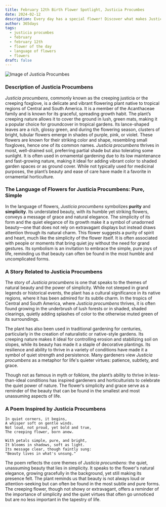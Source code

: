 ```yaml
---
title: February 12th Birth Flower Spotlight, Justicia Procumbes
date: 2024-02-12
description: Every day has a special flower! Discover what makes Justicia Procumbes unique as today’s birth flower and its symbolic meaning.
author: 365days
tags:
  - justicia procumbes
  - february
  - february 12th
  - flower of the day
  - language of flowers
  - flowers
draft: false
---
```



![Image of Justicia Procumbes](https://cdn.pixabay.com/photo/2013/03/07/15/36/asperugo-procumbens-91224_640.jpg#center)


### Description of Justicia Procumbens

_Justicia procumbens_, commonly known as the creeping justicia or the creeping foxglove, is a delicate and vibrant flowering plant native to tropical regions of Central and South America. It is a member of the Acanthaceae family and is known for its graceful, spreading growth habit. The plant’s creeping nature allows it to cover the ground in lush, green mats, making it a popular choice for groundcover in tropical gardens. Its lance-shaped leaves are a rich, glossy green, and during the flowering season, clusters of bright, tubular flowers emerge in shades of purple, pink, or violet. These flowers are known for their striking color and shape, resembling small foxgloves, hence one of its common names. _Justicia procumbens_ thrives in moist, well-drained soil, preferring partial shade but also tolerating some sunlight. It is often used in ornamental gardening due to its low maintenance and fast-growing nature, making it ideal for adding vibrant color to shaded garden spaces or as ground cover. While not typically used for medicinal purposes, the plant’s beauty and ease of care have made it a favorite in ornamental horticulture.

### The Language of Flowers for Justicia Procumbens: Pure, Simple

In the language of flowers, _Justicia procumbens_ symbolizes **purity** and **simplicity**. Its understated beauty, with its humble yet striking flowers, conveys a message of grace and natural elegance. The simplicity of its form and the quiet elegance of its growth make it a symbol of unadorned beauty—one that does not rely on extravagant displays but instead draws attention through its natural charm. This flower suggests a purity of spirit and heart, much like the simplicity of the flower itself. It is often associated with people or moments that bring quiet joy without the need for grand gestures. Its symbolism is an invitation to embrace the simple, pure joys of life, reminding us that beauty can often be found in the most humble and uncomplicated forms.

### A Story Related to Justicia Procumbens

The story of _Justicia procumbens_ is one that speaks to the themes of natural beauty and the power of simplicity. While not steeped in grand legends or historical events, the plant has a cultural significance in its native regions, where it has been admired for its subtle charm. In the tropics of Central and South America, where _Justicia procumbens_ thrives, it is often found growing in the underbrush of lush forests or in shaded, shaded clearings, quietly adding splashes of color to the otherwise muted green of its surroundings.

The plant has also been used in traditional gardening for centuries, particularly in the creation of naturalistic or native-style gardens. Its creeping nature makes it ideal for controlling erosion and stabilizing soil on slopes, while its beauty has made it a staple of decorative plantings. Its resilience and ability to thrive in a variety of conditions have made it a symbol of quiet strength and persistence. Many gardeners view _Justicia procumbens_ as a metaphor for life's quieter virtues: patience, subtlety, and grace.

Though not as famous in myth or folklore, the plant’s ability to thrive in less-than-ideal conditions has inspired gardeners and horticulturists to celebrate the quiet power of nature. The flower’s simplicity and grace serve as a reminder of the beauty that can be found in the smallest and most unassuming aspects of life.

### A Poem Inspired by Justicia Procumbens

```
In quiet corners, it begins,  
A whisper soft on gentle winds.  
Not loud, not proud, yet bold and true,  
The creeping flower, born anew.  

With petals simple, pure, and bright,  
It blooms in shadows, soft as light.  
Its message clear, though faintly sung:  
"Beauty lives in what's unsung."  
```

The poem reflects the core themes of _Justicia procumbens_: the quiet, unassuming beauty that lies in simplicity. It speaks to the flower's natural elegance, growing gracefully in the background, yet still making its presence felt. The plant reminds us that beauty is not always loud or attention-seeking but can often be found in the most subtle and pure forms. The creeping flower, though not showy or extravagant, offers a reminder of the importance of simplicity and the quiet virtues that often go unnoticed but are no less important in the tapestry of life.


